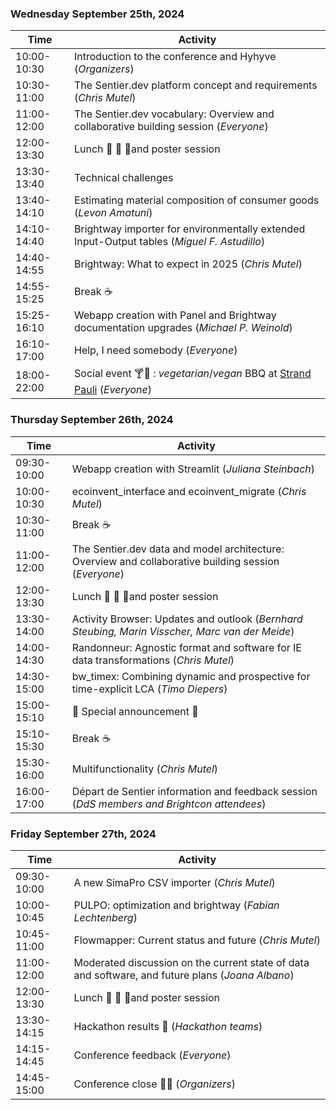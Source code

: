 ### Wednesday September 25th, 2024

| Time       | Activity                                                             |
|------------|----------------------------------------------------------------------|
| 10:00-10:30| Introduction to the conference and Hyhyve (*Organizers*)                        |
| 10:30-11:00| The Sentier.dev platform concept and requirements (*Chris Mutel*) |
| 11:00-12:00| The Sentier.dev vocabulary: Overview and collaborative building session (*Everyone*)|
| 12:00-13:30| Lunch 🍲 🥗 🥤and poster session                                              |
| 13:30-13:40| Technical challenges
| 13:40-14:10| Estimating material composition of consumer goods (*Levon Amatuni*)   |
| 14:10-14:40| Brightway importer for environmentally extended Input-Output tables (*Miguel F. Astudillo*)|
| 14:40-14:55| Brightway: What to expect in 2025  (*Chris Mutel*) |
| 14:55-15:25| Break ☕️                                                             |
| 15:25-16:10| Webapp creation with Panel and Brightway documentation upgrades (*Michael P. Weinold*)               |
| 16:10-17:00| Help, I need somebody (*Everyone*)             |
| 18:00-22:00| Social event 🍸🍹 : _vegetarian_/_vegan_ BBQ at [Strand Pauli](https://www.strandpauli.de/) (*Everyone*)             |

### Thursday September 26th, 2024

| Time       | Activity                                                             |
|------------|----------------------------------------------------------------------|
| 09:30-10:00| Webapp creation with Streamlit (*Juliana Steinbach*)                 |
| 10:00-10:30| ecoinvent_interface and ecoinvent_migrate (*Chris Mutel*) |
| 10:30-11:00| Break ☕️                                                          |
| 11:00-12:00| The Sentier.dev data and model architecture: Overview and collaborative building session (*Everyone*)|
| 12:00-13:30| Lunch 🍲 🥗 🥤and poster session                                              |
| 13:30-14:00| Activity Browser: Updates and outlook (*Bernhard Steubing, Marin Visscher, Marc van der Meide*)|
| 14:00-14:30| Randonneur: Agnostic format and software for IE data transformations (*Chris Mutel*)|
| 14:30-15:00| bw_timex: Combining dynamic and prospective for time-explicit LCA (*Timo Diepers*) |
| 15:00-15:10| 📣 Special announcement 📣                               |
| 15:10-15:30| Break ☕️                                                            |
| 15:30-16:00| Multifunctionality (*Chris Mutel*)                                    |
| 16:00-17:00| Départ de Sentier information and feedback session (*DdS members and Brightcon attendees*)         |


### Friday September 27th, 2024

| Time       | Activity                                                             |
|------------|----------------------------------------------------------------------|
| 09:30-10:00| A new SimaPro CSV importer (*Chris Mutel*)                            |
| 10:00-10:45| PULPO: optimization and brightway (*Fabian Lechtenberg*)               |
| 10:45-11:00| Flowmapper: Current status and future (*Chris Mutel*)|
| 11:00-12:00| Moderated discussion on the current state of data and software, and future plans (*Joana Albano*) |
| 12:00-13:30| Lunch 🍲 🥗 🥤and poster session                                              |
| 13:30-14:15| Hackathon results 🏁 (*Hackathon teams*)                                |
| 14:15-14:45| Conference feedback (*Everyone*)                                     |
| 14:45-15:00| Conference close 🤜🤛 (*Organizers*)                                      |

